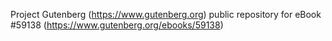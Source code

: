 Project Gutenberg (https://www.gutenberg.org) public repository for
eBook #59138 (https://www.gutenberg.org/ebooks/59138)
